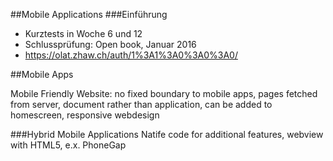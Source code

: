 ##Mobile Applications
###Einführung
  - Kurztests in Woche 6 und 12
  - Schlussprüfung: Open book, Januar 2016
  - https://olat.zhaw.ch/auth/1%3A1%3A0%3A0%3A0/

##Mobile Apps

Mobile Friendly Website: no fixed boundary to mobile apps, pages fetched from server, document rather than application, can be added to homescreen, responsive webdesign

###Hybrid Mobile Applications
Natife code for additional features, webview with HTML5, e.x. PhoneGap
